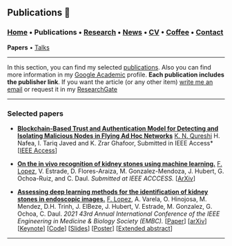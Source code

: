 
## Publications 📑
###  [Home](/index) • Publications  • [Research](/research) • [News](/news) • [CV](/brief_cv) • [Coffee](/coffee) • [Contact](/contact)
**Papers** • [Talks](/talks)

---


In this section, you can find my selected [publications](/publications). Also you can find more information in my <a href="https://scholar.google.com/citations?user=yENEwuoAAAAJ&hl=en" target="_blank">Google Academic</a>  profile. **Each publication includes the publisher link**. If you want the article (or any other item) [write me an email](kashifnaseer.qureshi@ul.ie) or request it in my <a href="https://www.researchgate.net/profile/Kashif-Qureshi-4" target="_blank">ResearchGate</a>



---

### Selected papers





*  **<a href="https://ieeexplore.ieee.org/document/10589383?source=authoralert" target="_blank">Blockchain-Based Trust and Authentication Model for Detecting and Isolating Malicious Nodes in Flying Ad Hoc Networks</a>**  <a href="https://scholar.google.com/citations?user=yENEwuoAAAAJ&hl=en">K. N. Qureshi</a> H. Nafea, I. Tariq Javed and K. Zrar Ghafoor, Submitted in IEEE Access*
[<a href="https://ieeexplore.ieee.org/document/10589383?source=authoralert" target="_blank" target="_blank">IEEE Access</a>]


 

* **<a href="https://arxiv.org/abs/2201.08865" target="_blank">On the in vivo recognition of kidney stones using machine learning.</a>**  <a href="https://scholar.google.es/citations?user=IlG06bYAAAAJ&hl=es" target="_blank">F. Lopez</a>, V. Estrade, D. Flores-Araiza, M. Gonzalez-Mendoza,  J. Hubert, G. Ochoa-Ruiz, and C. Daul. *Submitted at IEEE ACCCESS.*
[<a href="https://arxiv.org/abs/2201.08865" target="_blank">ArXiv</a>]


* **<a href="https://ieeexplore.ieee.org/document/9630211" target="_blank">Assessing deep learning methods for the identification of kidney  stones in endoscopic images.</a>** <a href="https://scholar.google.es/citations?user=IlG06bYAAAAJ&hl=es" target="_blank">F. Lopez</a>, A. Varela, O. Hinojosa, M. Mendez, D.H. Trinh, J. ElBeze, J. Hubert, V. Estrade, M. Gonzalez, G. Ochoa, C. Daul.
*2021 43rd Annual International Conference of the IEEE Engineering in Medicine & Biology Society (EMBC).*
[<a href="https://ieeexplore.ieee.org/document/9630211" target="_blank">Paper</a>]
[<a href="https://arxiv.org/abs/2103.01146" target="_blank">arXiv</a>]
[<a href="https://youtu.be/YMo-URAdvbM" target="_blank">Keynote</a>]
[[Code](mailto:gilberto.ochoa@tec.com?subject=%20Code%20Arxiv,%20Assessing%20deep%20learning%20methods%20for%20the%20identification%20of%20kidney%20stones%20in%20endoscopic%20images)]
[<a href="https://github.com/friscolt/friscolt.github.io/blob/main/files/embc2021_slides.pdf" target="_blank">Slides</a>]
[<a href="https://research.latinxinai.org/papers/cvpr/2021/png/6_poster_06.png" target="_blank">Poster</a>]
[<a href="https://research.latinxinai.org/papers/cvpr/2021/pdf/6_CameraReady_06.pdf" target="_blank">Extended abstract</a>]




---
